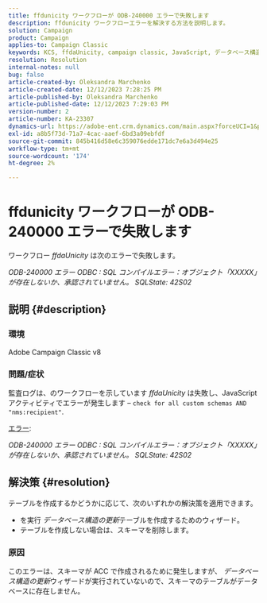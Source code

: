 ```yaml
---
title: ffdunicity ワークフローが ODB-240000 エラーで失敗します
description: ffdunicity ワークフローエラーを解決する方法を説明します。
solution: Campaign
product: Campaign
applies-to: Campaign Classic
keywords: KCS, ffdaUnicity, campaign classic, JavaScript, データベース構造の更新，スキーマ
resolution: Resolution
internal-notes: null
bug: false
article-created-by: Oleksandra Marchenko
article-created-date: 12/12/2023 7:28:25 PM
article-published-by: Oleksandra Marchenko
article-published-date: 12/12/2023 7:29:03 PM
version-number: 2
article-number: KA-23307
dynamics-url: https://adobe-ent.crm.dynamics.com/main.aspx?forceUCI=1&pagetype=entityrecord&etn=knowledgearticle&id=ffe1d09a-2499-ee11-be37-6045bd0065f9
exl-id: a8b5f73d-71a7-4cac-aaef-6bd3a09ebfdf
source-git-commit: 845b416d58e6c359076edde171dc7e6a3d494e25
workflow-type: tm+mt
source-wordcount: '174'
ht-degree: 2%

---
```


# ffdunicity ワークフローが ODB-240000 エラーで失敗します


ワークフロー *ffdaUnicity* は次のエラーで失敗します。

*ODB-240000 エラー ODBC : SQL コンパイルエラー：オブジェクト「XXXXX」が存在しないか、承認されていません。 SQLState: 42S02*

## 説明 {#description}


### 環境

Adobe Campaign Classic v8

### 問題/症状

監査ログは、のワークフローを示しています *ffdaUnicity* は失敗し、JavaScript アクティビティでエラーが発生します –  `check for all custom schemas AND "nms:recipient"`.

<u>エラー</u>:

*ODB-240000 エラー ODBC : SQL コンパイルエラー：オブジェクト「XXXXX」が存在しないか、承認されていません。 SQLState: 42S02*


## 解決策 {#resolution}


テーブルを作成するかどうかに応じて、次のいずれかの解決策を適用できます。

- を実行 *データベース構造の更新*&#x200B;テーブルを作成するためのウィザード。
- テーブルを作成しない場合は、スキーマを削除します。


### 原因

このエラーは、スキーマが ACC で作成されるために発生しますが、 *データベース構造の更新*&#x200B;ウィザードが実行されていないので、スキーマのテーブルがデータベースに存在しません。
